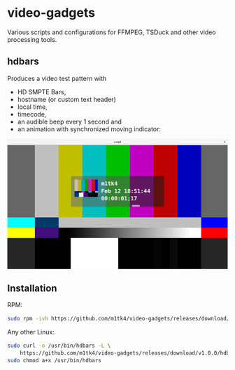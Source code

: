 # video-gadgets
Various scripts and configurations for FFMPEG, TSDuck and other video processing tools.

## hdbars 
Produces a video test pattern with 

- HD SMPTE Bars, 
- hostname (or custom text header) 
- local time, 
- timecode, 
- an audible beep every 1 second and 
- an animation with synchronized moving indicator:

![hdbars screenshot](/assets/hdbars-screenshot.png)

## Installation

RPM:
```bash
sudo rpm -ivh https://github.com/m1tk4/video-gadgets/releases/download/v1.0.0/video-gadgets-1.0.0.noarch.rpm
```

Any other Linux:
```bash
sudo curl -o /usr/bin/hdbars -L \
    https://github.com/m1tk4/video-gadgets/releases/download/v1.0.0/hdbars; \
sudo chmod a+x /usr/bin/hdbars
```